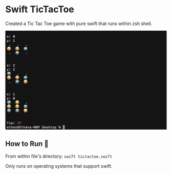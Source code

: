 # Swift TicTacToe
Created a Tic Tac Toe game with pure swift that runs within zsh shell.

![plot](./Images/tictactoe.png)

## How to Run 🤔

From within file's directory: ```swift tictactoe.swift```

Only runs on operating systems that support swift.

